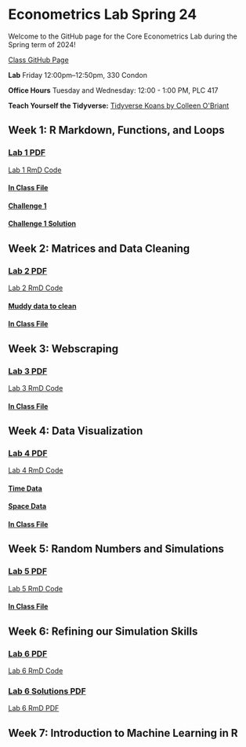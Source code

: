 # Econometrics Lab Spring 24

Welcome to the GitHub page for the Core Econometrics Lab during the Spring term of 2024!

[Class GitHub Page](https://github.com/edrubin/EC607S24)

**Lab** Friday 12:00pm–12:50pm, 330 Condon

**Office Hours** Tuesday and Wednesday: 12:00 - 1:00 PM, PLC 417

**Teach Yourself the Tidyverse:** [Tidyverse Koans by Colleen O'Briant](https://github.com/cobriant/tidyverse_koans)

## Week 1: R Markdown, Functions, and Loops

### [Lab 1 PDF](https://github.com/ojetton/Econometrics_Lab_Spring_24/blob/main/lab_1.pdf)

[Lab 1 RmD Code](https://github.com/ojetton/Econometrics_Lab_Spring_24/blob/main/lab_1.Rmd)

#### [In Class File](https://github.com/ojetton/Econometrics_Lab_Spring_24/blob/main/lab_1_inclass.html)

#### [Challenge 1](https://github.com/ojetton/Econometrics_Lab_Spring_24/blob/main/challenge_1.pdf)

#### [Challenge 1 Solution](https://github.com/ojetton/Econometrics_Lab_Spring_24/blob/main/challenge_1_ans.pdf)


## Week 2: Matrices and Data Cleaning

### [Lab 2 PDF](https://github.com/ojetton/Econometrics_Lab_Spring_24/blob/main/lab_2.pdf)

[Lab 2 RmD Code](https://github.com/ojetton/Econometrics_Lab_Spring_24/blob/main/lab_2.Rmd)

#### [Muddy data to clean](https://raw.githubusercontent.com/ojetton/Econometrics_Lab_Spring_24/main/muddy_data)

#### [In Class File](https://github.com/ojetton/Econometrics_Lab_Spring_24/blob/main/lab_2_inclass.html)


## Week 3: Webscraping

### [Lab 3 PDF](https://github.com/ojetton/Econometrics_Lab_Spring_24/blob/main/lab_3.pdf)

[Lab 3 RmD Code](https://github.com/ojetton/Econometrics_Lab_Spring_24/blob/main/lab_3.Rmd)
 
#### [In Class File](https://github.com/ojetton/Econometrics_Lab_Spring_24/blob/main/lab_3_inclass.html)


## Week 4: Data Visualization


### [Lab 4 PDF](https://github.com/ojetton/Econometrics_Lab_Spring_24/blob/main/lab_4.pdf)

[Lab 4 RmD Code](https://github.com/ojetton/Econometrics_Lab_Spring_24/blob/main/lab_4.Rmd)

#### [Time Data](https://raw.githubusercontent.com/ojetton/Econometrics_Lab_Spring_24/main/time_data)

#### [Space Data](https://raw.githubusercontent.com/ojetton/Econometrics_Lab_Spring_24/main/space_data)

#### [In Class File](https://github.com/ojetton/Econometrics_Lab_Spring_24/blob/main/lab_4_inclass.html)


## Week 5: Random Numbers and Simulations

### [Lab 5 PDF](https://github.com/ojetton/Econometrics_Lab_Spring_24/blob/main/lab_5.pdf)

[Lab 5 RmD Code](https://github.com/ojetton/Econometrics_Lab_Spring_24/blob/main/lab_5.Rmd)

#### [In Class File](https://github.com/ojetton/Econometrics_Lab_Spring_24/blob/main/lab_5_inclass.html)


## Week 6: Refining our Simulation Skills

### [Lab 6 PDF](https://github.com/ojetton/Econometrics_Lab_Spring_24/blob/main/lab_6.pdf)

[Lab 6 RmD Code](https://github.com/ojetton/Econometrics_Lab_Spring_24/blob/main/lab_6.Rmd)

### [Lab 6 Solutions PDF](https://github.com/ojetton/Econometrics_Lab_Spring_24/blob/main/lab_6_solutions.pdf)

[Lab 6 RmD PDF](https://github.com/ojetton/Econometrics_Lab_Spring_24/blob/main/lab_6_solutions.RmD)

## Week 7: Introduction to Machine Learning in R
